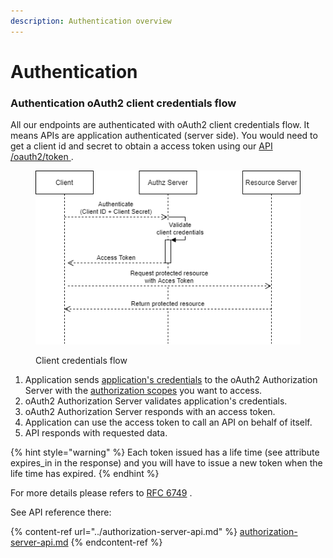 ```yaml
---
description: Authentication overview
---
```


# Authentication

### Authentication oAuth2 client credentials flow

All our endpoints are authenticated with oAuth2 client credentials flow. It means APIs are application authenticated (server side). You would need to get a client id and secret to obtain a access token using our [API /oauth2/token ](../authorization-server-api.md).&#x20;

<figure><img src="../../.gitbook/assets/image (2).png" alt=""><figcaption><p>Client credentials flow</p></figcaption></figure>

1. Application sends [application's credentials](../../developers-docs/before-you-start/api-key.md#3-api-key) to the oAuth2 Authorization Server with the [authorization scopes](scopes.md) you want to access.&#x20;
2. oAuth2 Authorization Server validates application's credentials.
3. oAuth2 Authorization Server responds with an access token.
4. Application can use the access token to call an API on behalf of itself.&#x20;
5. API responds with requested data.

{% hint style="warning" %}
Each token issued has a life time (see attribute expires\_in in the response) and you will have to issue a new token when the life time has expired.
{% endhint %}

For more details please refers to [RFC 6749](https://tools.ietf.org/html/rfc6749#section-3.2) .

See API reference there:

{% content-ref url="../authorization-server-api.md" %}
[authorization-server-api.md](../authorization-server-api.md)
{% endcontent-ref %}



&#x20;

